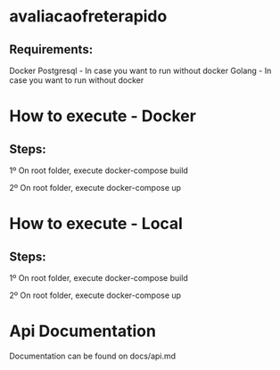 # avaliacaofreterapido

## Requirements:
  Docker
  Postgresql - In case you want to run without docker
  Golang - In case you want to run without docker
# How to execute - Docker
## Steps:

1º On root folder, execute docker-compose build

2º On root folder, execute docker-compose up


# How to execute - Local
## Steps:

1º On root folder, execute docker-compose build

2º On root folder, execute docker-compose up

# Api Documentation

Documentation can be found on docs/api.md
